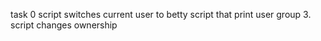 task 0 script switches current user to betty
script that print user group
3. script changes ownership

